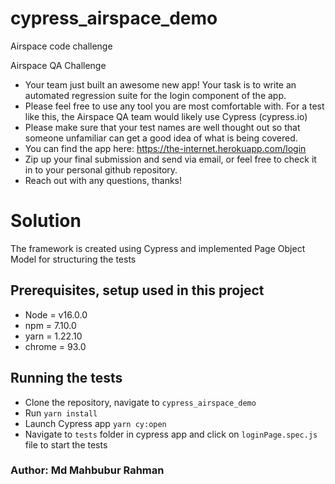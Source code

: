 # cypress_airspace_demo
Airspace code challenge

Airspace QA Challenge

- Your team just built an awesome new app! Your task is to write an automated regression suite
for the login component of the app.
- Please feel free to use any tool you are most comfortable with. For a test like this, the Airspace
QA team would likely use Cypress (cypress.io)
- Please make sure that your test names are well thought out so that someone unfamiliar can get
a good idea of what is being covered.
- You can find the app here: https://the-internet.herokuapp.com/login
- Zip up your final submission and send via email, or feel free to check it in to your personal
github repository.
- Reach out with any questions, thanks!

# Solution

The framework is created using Cypress and implemented Page Object Model for structuring the tests

## Prerequisites, setup used in this project

- Node = v16.0.0
- npm = 7.10.0
- yarn = 1.22.10
- chrome = 93.0

## Running the tests

- Clone the repository, navigate to `cypress_airspace_demo`
- Run `yarn install`
- Launch Cypress app `yarn cy:open`
- Navigate to `tests` folder in cypress app and click on `loginPage.spec.js` file to start the tests

### Author: Md Mahbubur Rahman
